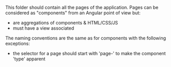 This folder should contain all the pages of the application.
Pages can be considered as "components" from an Angular point of view but:
- are aggregations of components & HTML/CSS/JS
- must have a view associated

The naming conventions are the same as for components with the following exceptions:
- the selector for a page should start with 'page-' to make the component 'type' apparent
